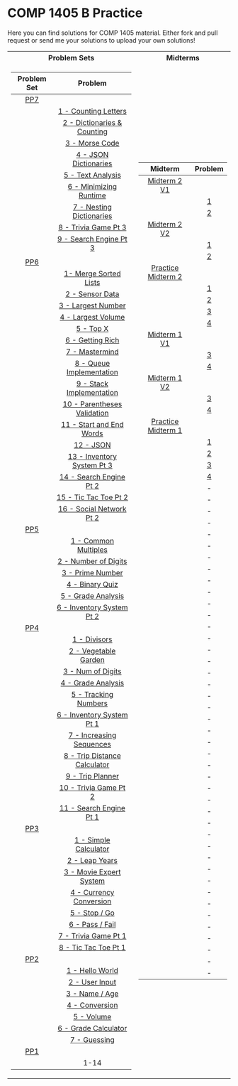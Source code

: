 # COMP 1405 B Practice

Here you can find solutions for COMP 1405 material. Either fork and pull request or send me your solutions to upload your own solutions!

<table>
<tr><th>Problem Sets</th><th>Midterms</th></tr>
<tr><td>

| Problem Set |                                 Problem                                 |
| :---------: | :---------------------------------------------------------------------: |
|    [PP7]    |                                                                         |
|             |         [1 - Counting Letters](./psets/07/01-counting-letters/)         |
|             | [2 - Dictionaries & Counting](./psets/07/02-dicitonaries-and-counting/) |
|             |               [3 - Morse Code](./psets/07/04-morse-code/)               |
|             |        [4 - JSON Dictionaries](./psets/07/04-JSON-dicitonaries/)        |
|             |            [5 - Text Analysis](./psets/07/05-text-analysis/)            |
|             |       [6 - Minimizing Runtime](./psets/07/06-minimizing-runtime/)       |
|             |     [7 - Nesting Dictionaries](./psets/07/07-nesting-dictionaries/)     |
|             |         [8 - Trivia Game Pt 3](./psets/07/08-trivia-game-pt3/)          |
|             |       [9 - Search Engine Pt 3](./psets/07/09-search-engine-pt3/)        |
|             |                                                                         |
|    [PP6]    |                                                                         |
|             |        [1- Merge Sorted Lists](./psets/06/01-merge-sorted-lists)        |
|             |              [2 - Sensor Data](./psets/06/02-sensor-data)               |
|             |           [3 - Largest Number](./psets/06/03-largest-number)            |
|             |           [4 - Largest Volume](./psets/06/04-largest-volume)            |
|             |                    [5 - Top X](./psets/06/05-top-x)                     |
|             |             [6 - Getting Rich](./psets/06/06-getting-rich)              |
|             |               [7 - Mastermind](./psets/06/07-mastermind)                |
|             |     [8 - Queue Implementation](./psets/06/08-queue-implementation)      |
|             |     [9 - Stack Implementation](./psets/06/09-stack-implementation)      |
|             |   [10 - Parentheses Validation](./psets/06/10-parenteses-validation)    |
|             |        [11 - Start and End Words](./psets/06/11-start-end-words)        |
|             |                     [12 - JSON](./psets/06/12-JSON)                     |
|             |      [13 - Inventory System Pt 3](./psets/06/13-inventory-system)       |
|             |         [14 - Search Engine Pt 2](./psets/06/14-search-engine)          |
|             |         [15 - Tic Tac Toe Pt 2](./psets/06/15-tic-tac-toe-pt2)          |
|             |      [16 - Social Network Pt 2](./psets/06/16-social-network-pt2)       |
|    [PP5]    |                                                                         |
|             |         [1 - Common Multiples](./psets/05/01-common-multiples)          |
|             |           [2 - Number of Digits](./psets/05/02-num-of-digits)           |
|             |             [3 - Prime Number](./psets/05/03-prime-number)              |
|             |            [4 - Binary Quiz](./psets/05/04-binary-quiz-game)            |
|             |           [5 - Grade Analysis](./psets/05/05-grade-analysis)            |
|             |       [6 - Inventory System Pt 2](./psets/05/06-grade-calculator)       |
|    [PP4]    |                                                                         |
|             |                 [1 - Divisors](./psets/04/01-divisors)                  |
|             |         [2 - Vegetable Garden](./psets/04/02-vegetable-garden)          |
|             |            [3 - Num of Digits](./psets/04/03-num-of-digits)             |
|             |           [4 - Grade Analysis](./psets/04/04-grade-analysis)            |
|             |         [5 - Tracking Numbers](./psets/04/05-tracking-numbers)          |
|             |       [6 - Inventory System Pt 1](./psets/04/06-inventory-system)       |
|             |     [7 - Increasing Sequences](./psets/04/07-increasing-sequences)      |
|             | [8 - Trip Distance Calculator](./psets/04/08-trip-distance-calculator)  |
|             |             [9 - Trip Planner](./psets/04/09-trip-planner)              |
|             |         [10 - Trivia Game Pt 2](./psets/04/10-trivia-game-pt2)          |
|             |         [11 - Search Engine Pt 1](./psets/04/11-search-engine)          |
|    [PP3]    |                                                                         |
|             |        [1 - Simple Calculator](./psets/03/01-simple-calculator)         |
|             |               [2 - Leap Years](./psets/03/02-leap-years)                |
|             |          [3 - Movie Expert System](./psets/03/03-movie-expert)          |
|             |      [4 - Currency Conversion](./psets/03/04-currency-conversion)       |
|             |                 [5 - Stop / Go](./psets/03/05-stop-go)                  |
|             |               [6 - Pass / Fail](./psets/03/06-pass-fail)                |
|             |          [7 - Trivia Game Pt 1](./psets/03/07-trivia-game-pt1)          |
|             |            [8 - Tic Tac Toe Pt 1](./psets/03/08-tic-tac-toe)            |
|    [PP2]    |                                                                         |
|             |              [1 - Hello World](./psets/02/01-hello-world)               |
|             |               [2 - User Input](./psets/02/02-user-input)                |
|             |                [3 - Name / Age](./psets/02/03-name-age)                 |
|             |               [4 - Conversion](./psets/02/04-conversion)                |
|             |                   [5 - Volume](./psets/02/05-volume)                    |
|             |         [6 - Grade Calculator](./psets/02/06-grade-calculator)          |
|             |                 [7 - Guessing](./psets/02/07-guessing)                  |
|    [PP1]    |                                                                         |
|             |                                  1-14                                   |

[pp1]: ./psets/01/PP1.pdf
[pp2]: ./psets/02/PP2.pdf
[pp3]: ./psets/03/PP3.pdf
[pp4]: ./psets/04/PP4.pdf
[pp5]: ./psets/05/PP5.pdf
[pp6]: ./psets/06/PP6.pdf
[pp7]: ./psets/07/PP7.pdf

</td><td>

|       Midterm        |                Problem                 |
| :------------------: | :------------------------------------: |
|    [Midterm 2 V1]    |                                        |
|                      |       [1](./midterms/02/V1/01/)        |
|                      |       [2](./midterms/02/V1/02/)        |
|    [Midterm 2 V2]    |                                        |
|                      |       [1](./midterms/02/V2/01/)        |
|                      |       [2](./midterms/02/V2/02/)        |
| [Practice Midterm 2] |                                        |
|                      | [1](./midterm-practice/02/problem-01/) |
|                      | [2](./midterm-practice/02/problem-02/) |
|                      | [3](./midterm-practice/02/problem-03/) |
|                      | [4](./midterm-practice/02/problem-04/) |
|    [Midterm 1 V1]    |                                        |
|                      |       [3](./midterms/01/V1/03/)        |
|                      |       [4](./midterms/01/V1/04/)        |
|    [Midterm 1 V2]    |                                        |
|                      |       [3](./midterms/01/V2/03/)        |
|                      |       [4](./midterms/01/V2/04/)        |
| [Practice Midterm 1] |                                        |
|                      | [1](./midterm-practice/01/problem-01/) |
|                      | [2](./midterm-practice/01/problem-02/) |
|                      | [3](./midterm-practice/01/problem-03/) |
|                      | [4](./midterm-practice/01/problem-04/) |
|                      |                   -                    |
|                      |                   -                    |
|                      |                   -                    |
|                      |                   -                    |
|                      |                   -                    |
|                      |                   -                    |
|                      |                   -                    |
|                      |                   -                    |
|                      |                   -                    |
|                      |                   -                    |
|                      |                   -                    |
|                      |                   -                    |
|                      |                   -                    |
|                      |                   -                    |
|                      |                   -                    |
|                      |                   -                    |
|                      |                   -                    |
|                      |                   -                    |
|                      |                   -                    |
|                      |                   -                    |
|                      |                   -                    |
|                      |                   -                    |
|                      |                   -                    |
|                      |                   -                    |
|                      |                   -                    |
|                      |                   -                    |
|                      |                   -                    |
|                      |                   -                    |
|                      |                   -                    |
|                      |                   -                    |
|                      |                   -                    |
|                      |                   -                    |
|                      |                   -                    |
|                      |                   -                    |
|                      |                   -                    |
|                      |                   -                    |
|                      |                   -                    |
|                      |                   -                    |
|                      |                   -                    |
|                      |                   -                    |
|                      |                   -                    |
|                      |                   -                    |
|                      |                   -                    |

[practice midterm 1]: ./midterm-practice/01/pm1.pdf
[practice midterm 2]: ./midterm-practice/02/pm2.pdf
[midterm 1 v1]: ./midterms/01/V1/
[midterm 1 v2]: ./midterms/01/V2/
[midterm 2 v1]: ./midterms/02/V1/
[midterm 2 v2]: ./midterms/02/V2/


</td></tr> </table>
